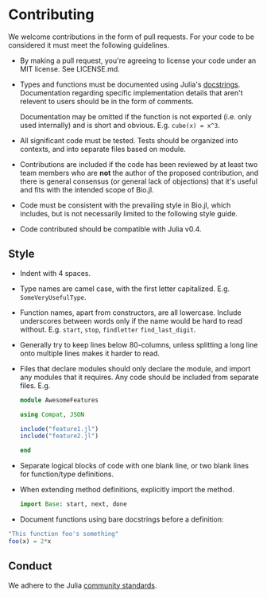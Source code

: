 
# Contributing

We welcome contributions in the form of pull requests. For your code to be
considered it must meet the following guidelines.

  * By making a pull request, you're agreeing to license your code under an MIT
    license. See LICENSE.md.

  * Types and functions must be documented using Julia's [docstrings](http://docs.julialang.org/en/latest/manual/documentation/).
    Documentation regarding specific implementation details that aren't relevent
    to users should be in the form of comments.

    Documentation may be omitted if the function is not exported (i.e. only used
    internally) and is short and obvious. E.g. `cube(x) = x^3`.

  * All significant code must be tested. Tests should be organized into
    contexts, and into separate files based on module.

  * Contributions are included if the code has been reviewed by at least two
    team members who are **not** the author of the proposed contribution, 
    and there is general consensus (or general lack of objections) that it's useful
    and fits with the intended scope of Bio.jl.

  * Code must be consistent with the prevailing style in Bio.jl, which includes,
    but is not necessarily limited to the following style guide.

  * Code contributed should be compatible with Julia v0.4.


## Style


  * Indent with 4 spaces.

  * Type names are camel case, with the first letter capitalized. E.g.
    `SomeVeryUsefulType`.

  * Function names, apart from constructors, are all lowercase. Include
    underscores between words only if the name would be hard to read without.
    E.g.  `start`, `stop`, `findletter` `find_last_digit`.

  * Generally try to keep lines below 80-columns, unless splitting a long line
    onto multiple lines makes it harder to read.

  * Files that declare modules should only declare the module, and import any
    modules that it requires. Any code should
    be included from separate files. E.g.

    ```julia
    module AwesomeFeatures

    using Compat, JSON

    include("feature1.jl")
    include("feature2.jl")

    end
    ```

  * Separate logical blocks of code with one blank line, or two blank lines for
    function/type definitions.

  * When extending method definitions, explicitly import the method.

    ```julia
    import Base: start, next, done
    ```

  * Document functions using bare docstrings before a definition:

  ```julia
  "This function foo's something"
  foo(x) = 2*x
  ```

## Conduct

We adhere to the Julia [community standards](http://julialang.org/community/standards/).
